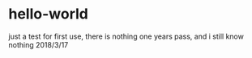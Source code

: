 # hello-world
just a test for first use, there is nothing
one years pass, and i still know nothing 
2018/3/17
